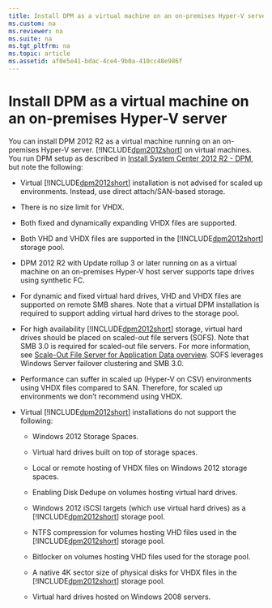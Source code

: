 ```yaml
---
title: Install DPM as a virtual machine on an on-premises Hyper-V server
ms.custom: na
ms.reviewer: na
ms.suite: na
ms.tgt_pltfrm: na
ms.topic: article
ms.assetid: af0e5e41-bdac-4ce4-9b0a-410cc48e986f
---
```

# Install DPM as a virtual machine on an on-premises Hyper-V server
You can install DPM 2012 R2 as a virtual machine running on an on\-premises Hyper\-V server. [!INCLUDE[dpm2012short](Token/dpm2012short_md.md)] on virtual machines. You run DPM setup as described in [Install System Center 2012 R2 \-  DPM](assetId:///4356a391-57f3-45c4-a108-7c952d99d428), but note the following:

-   Virtual [!INCLUDE[dpm2012short](Token/dpm2012short_md.md)] installation is not advised for scaled up environments. Instead, use direct attach\/SAN\-based storage.

-   There is no size limit for VHDX.

-   Both fixed and dynamically expanding VHDX files are supported.

-   Both VHD and VHDX files are supported in the [!INCLUDE[dpm2012short](Token/dpm2012short_md.md)] storage pool.

-   DPM 2012 R2 with Update rollup 3 or later running on as a virtual machine on an on\-premises Hyper\-V host server supports tape drives using synthetic FC.

-   For dynamic and fixed virtual hard drives, VHD and VHDX files are supported on remote SMB shares. Note that a virtual DPM installation is required to support adding virtual hard drives to the storage pool.

-   For high availability [!INCLUDE[dpm2012short](Token/dpm2012short_md.md)] storage, virtual hard drives should be placed on scaled\-out file servers \(SOFS\). Note that SMB 3.0 is required for scaled\-out file servers. For more information, see [Scale\-Out File Server for Application Data overview](http://go.microsoft.com/fwlink/?LinkId=392768). SOFS leverages Windows Server failover clustering and SMB 3.0.

-   Performance can suffer in scaled up \(Hyper\-V on CSV\) environments using VHDX files compared to SAN. Therefore, for scaled up environments we don’t recommend using VHDX.

-   Virtual [!INCLUDE[dpm2012short](Token/dpm2012short_md.md)] installations do not support the following:

    -   Windows 2012 Storage Spaces.

    -   Virtual hard drives built on top of storage spaces.

    -   Local or remote hosting of VHDX files on Windows 2012 storage spaces.

    -   Enabling Disk Dedupe on volumes hosting virtual hard drives.

    -   Windows 2012 iSCSI targets \(which use virtual hard drives\) as a [!INCLUDE[dpm2012short](Token/dpm2012short_md.md)] storage pool.

    -   NTFS compression for volumes hosting VHD files used in the [!INCLUDE[dpm2012short](Token/dpm2012short_md.md)] storage pool.

    -   Bitlocker on volumes hosting VHD files used for the storage pool.

    -   A native 4K sector size of physical disks for VHDX files in the [!INCLUDE[dpm2012short](Token/dpm2012short_md.md)] storage pool.

    -   Virtual hard drives hosted on Windows 2008 servers.


